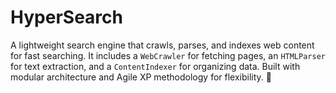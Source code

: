 # HyperSearch
A lightweight search engine that crawls, parses, and indexes web content for fast searching. It includes a `WebCrawler` for fetching pages, an `HTMLParser` for text extraction, and a `ContentIndexer` for organizing data. Built with modular architecture and Agile XP methodology for flexibility. 🚀
